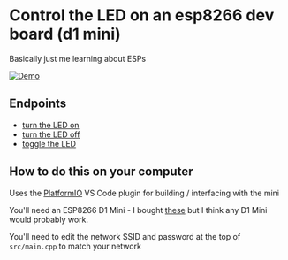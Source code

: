 # Control the LED on an esp8266 dev board (d1 mini)

Basically just me learning about ESPs

[![Demo](https://i.imgur.com/0me7qhU.png)](https://imgur.com/a/sBJVHM4)

## Endpoints
- [turn the LED on](http://esp8266.local/on)
- [turn the LED off](http://esp8266.local/off)
- [toggle the LED](http://esp8266.local/toggle)

## How to do this on your computer

Uses the [PlatformIO](https://platformio.org) VS Code plugin for building / interfacing with the mini

You'll need an ESP8266 D1 Mini - I bought [these](https://www.amazon.ca/gp/product/B07WWFND3B/) but I think any D1 Mini would probably work.

You'll need to edit the network SSID and password at the top of `src/main.cpp` to match your network
